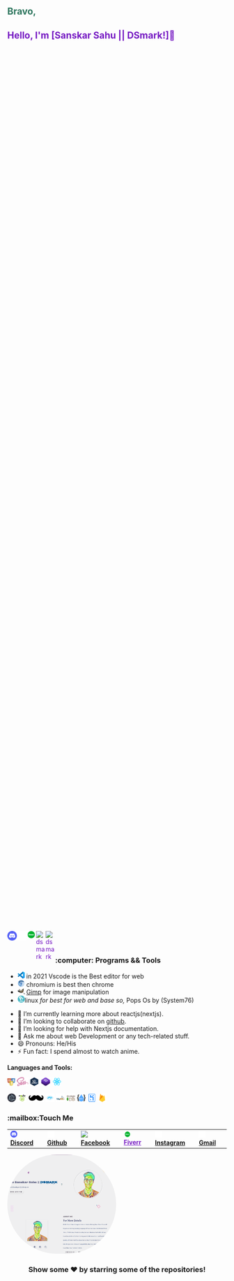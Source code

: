 ## <b style="color:#2E765E;">Bravo,</b>
## <p style="color:#761AC3;">Hello, I'm [Sanskar Sahu || DSmark!]👋</p>
<div style="color:#761AC3;height:50vh;width:100vh;">

 <img align="right" alt="dsmark" height="300px" width="300px" src="https://github.com/DSDarkMark/DSDarkMark/blob/master/assests/wallcome.png">
</div><br>

<a style="color:green" href="https://discord.gg/cm8KvRrJ">
  <img align="left" alt="dsmark" width="22px" src="https://github.com/DSDarkMark/DSDarkMark/blob/master/assests/discord.png" />
</a>
<a style="color:#761AC3;" href="https://github.com/DSDarkMark">
  <img align="left" alt="dsmark" width="22px" src="https://github.com/DSDarkMark/DSDarkMark/blob/master/assests/github.png" />
</a>
<a style="color:#761AC3;" href="https://www.fiverr.com/dsmark_/be-your-a-dedicated-personal-program">
  <img align="left" alt="dsmark" width="22px" src="https://github.com/DSDarkMark/DSDarkMark/blob/master/assests/fiverr.png" />
</a>
<a style="color:#761AC3;" href="https://www.instagram.com/dsmark_/">
  <img align="left" alt="dsmark" width="22px" src="https://cdn.jsdelivr.net/npm/simple-icons@v3/icons/instagram.svg" />
</a>
<a style="color:#761AC3;" href="https://www.facebook.com/dsdark.mark/">
  <img align="left" alt="dsmark" width="22px" src="https://cdn.jsdelivr.net/npm/simple-icons@v3/icons/facebook.svg" />
</a>
<br/>
<br/>

<h3>:computer: Programs && Tools</h3>
<ul>
	<li><img src="https://github.com/DSDarkMark/DSDarkMark/blob/master/assests/vscode.png" width=16> in 2021 Vscode is the Best editor for web</li>
	<li><img src="https://github.com/DSDarkMark/DSDarkMark/blob/master/assests/chromium.png" width=16> chromium is best then chrome</li>
	<li><img src="https://github.com/DSDarkMark/DSDarkMark/blob/master/assests/gimp.png" width=16> <a href="https://getpaint.net">
	 Gimp</a> for image manipulation</li>
	<li><img src="https://github.com/DSDarkMark/DSDarkMark/blob/master/assests/popos.png" width=16>linux <i> for best for web and base so,</i> Pops Os by (System76)</li>
</ul>

- 🌱 I’m currently learning more about reactjs(nextjs).
- 👯 I’m looking to collaborate on [github](https://github.com/DSDarkMark/project_short).
- 🤔 I’m looking for help with Nextjs documentation.
- 💬 Ask me about web Development or any tech-related stuff.
- 😄 Pronouns: He/His
- ⚡ Fun fact: I spend almost to watch anime.

**Languages and Tools:**  

<code><img height="20" src="https://github.com/DSDarkMark/DSDarkMark/blob/master/assests/html-css-js.png"></code>
<code><img height="20" src="https://github.com/DSDarkMark/DSDarkMark/blob/master/assests/sass.png"></code>
<code><img height="20" src="https://github.com/DSDarkMark/DSDarkMark/blob/master/assests/jquery.png"></code>
<code><img height="20" src="https://github.com/DSDarkMark/DSDarkMark/blob/master/assests/bootstrap.png"></code>
<code><img height="20" src="https://github.com/DSDarkMark/DSDarkMark/blob/master/assests/reactjs.png"></code><br>  
<div><code><img height="20" src="https://github.com/DSDarkMark/DSDarkMark/blob/master/assests/nextjs.png"></code>  
<code><img height="20" src="https://github.com/DSDarkMark/DSDarkMark/blob/master/assests/nodejs.png"></code>
<code><img height="20" src="https://github.com/DSDarkMark/DSDarkMark/blob/master/assests/handlebars.png"></code>  
<code><img height="20" src="https://github.com/DSDarkMark/DSDarkMark/blob/master/assests/php.png"></code>  
<code><img height="20" src="https://github.com/DSDarkMark/DSDarkMark/blob/master/assests/sql.png"></code>  
<code><img height="20" src="https://github.com/DSDarkMark/DSDarkMark/blob/master/assests/mongodb.png"></code>  
<code><img height="20" src="https://github.com/DSDarkMark/DSDarkMark/blob/master/assests/restfullapi.png"></code>  
<code><img height="20" src="https://github.com/DSDarkMark/DSDarkMark/blob/master/assests/heroku.png"></code>  
<code><img height="20" src="https://github.com/DSDarkMark/DSDarkMark/blob/master/assests/firebase.png"></code>  </div>

<h3>:mailbox:Touch Me</h3>  

<table>
    <td><img src="https://github.com/DSDarkMark/DSDarkMark/blob/master/assests/discord.png" width=16> <a href="https://discord.com/users/387692962043265034"><b>Discord</b></a></td>
    <td><img src="https://github.com/DSDarkMark/DSDarkMark/blob/master/assests/github.png" width=16> <a href="https://github.com/DSDarkMark"><b>Github</b></a></td>
    <td><img src="assets/youtube.png" width=16> <a href="https://www.facebook.com/dsdark.mark/"><b>Facebook</b></a></td>
    <td><img src="https://github.com/DSDarkMark/DSDarkMark/blob/master/assests/fiverr.png" width=16> <a style="color:#761AC3;" href="https://www.fiverr.com/dsmark_/be-your-a-dedicated-personal-program"><b>Fiverr</b></a></td>
     <td><img src="https://github.com/DSDarkMark/DSDarkMark/blob/master/assests/github.png" width=16> <a href="https://www.instagram.com/dsmark_/"><b>Instagram</b></a></td>
      <td><img src="https://github.com/DSDarkMark/DSDarkMark/blob/master/assests/github.png" width=16> <a href="https://github.com/DSDarkMark"><b>Gmail</b></a></td>
</table>

<a href="https://github.com/">
 <img style="text-align:center;max-width:250px;border-radius:10rem;" src="https://github.com/DSDarkMark/DSDarkMark/blob/master/assests/profile.png" />
</a>

<div align="center">

### Show some ❤️ by starring some of the repositories!

</div>

